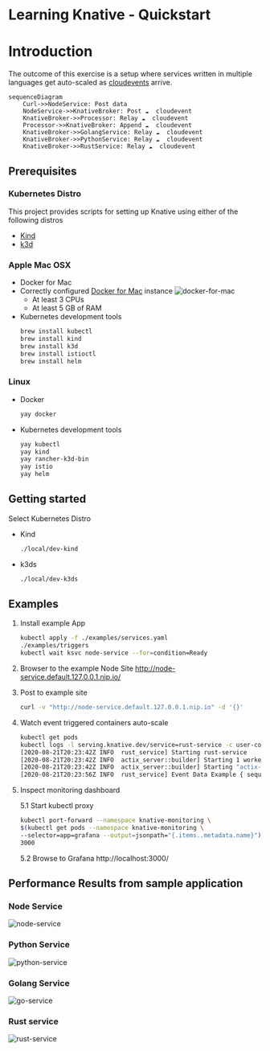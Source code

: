 # Learning Knative - Quickstart

# Introduction

The outcome of this exercise is a setup where services written in multiple languages get auto-scaled as [cloudevents](https://cloudevents.io/) arrive.


```mermaid
sequenceDiagram
    Curl->>NodeService: Post data
    NodeService->>KnativeBroker: Post ☁  cloudevent
    KnativeBroker->>Processor: Relay ☁  cloudevent
    Processor->>KnativeBroker: Append ☁  cloudevent
    KnativeBroker->>GolangService: Relay ☁  cloudevent
    KnativeBroker->>PythonService: Relay ☁  cloudevent
    KnativeBroker->>RustService: Relay ☁  cloudevent
```

## Prerequisites

### Kubernetes Distro

This project provides scripts for setting up Knative using either of the following distros

- [Kind](https://kind.sigs.k8s.io/)
- [k3d](https://k3d.io/)

### Apple Mac OSX

- Docker for Mac
- Correctly configured [Docker for Mac](https://docs.docker.com/docker-for-mac/install/) instance
  ![docker-for-mac](./docs/images/docker-desktop.png)
  - At least 3 CPUs
  - At least 5 GB of RAM
- Kubernetes development tools
  ```bash
  brew install kubectl
  brew install kind
  brew install k3d
  brew install istioctl
  brew install helm
  ```

### Linux

- Docker
  ```bash
  yay docker
  ```
- Kubernetes development tools
  ```bash
  yay kubectl
  yay kind
  yay rancher-k3d-bin
  yay istio
  yay helm
  ```

## Getting started

Select Kubernetes Distro

- Kind
    ```bash
    ./local/dev-kind

    ```
- k3ds
    ```bash
    ./local/dev-k3ds

    ```

## Examples

1. Install example App
    ```bash
    kubectl apply -f ./examples/services.yaml
    ./examples/triggers
    kubectl wait ksvc node-service --for=condition=Ready
    ```
2. Browser to the example Node Site http://node-service.default.127.0.0.1.nip.io/
3. Post to example site
    ```bash
    curl -v "http://node-service.default.127.0.0.1.nip.io" -d '{}'
    ```
4. Watch event triggered containers auto-scale
    ```bash
    kubectl get pods
    kubectl logs -l serving.knative.dev/service=rust-service -c user-container -f
    [2020-08-21T20:23:42Z INFO  rust_service] Starting rust-service
    [2020-08-21T20:23:42Z INFO  actix_server::builder] Starting 1 workers
    [2020-08-21T20:23:42Z INFO  actix_server::builder] Starting "actix-web-service-127.0.0.1:9000" service on 127.0.0.1:9000
    [2020-08-21T20:23:56Z INFO  rust_service] Event Data Example { sequence: 99, message: "hello from node-service - Handled by 0 - hello from go-service" }
    ```
5. Inspect monitoring dashboard

    5.1 Start kubectl proxy
    ```bash
    kubectl port-forward --namespace knative-monitoring \
    $(kubectl get pods --namespace knative-monitoring \
    --selector=app=grafana --output=jsonpath="{.items..metadata.name}") \
    3000
    ```
    5.2 Browse to Grafana http://localhost:3000/

## Performance Results from sample application

### Node Service
![node-service](./docs/images/node-service.png)

### Python Service
![python-service](./docs/images/python-service.png)

### Golang Service
![go-service](./docs/images/golang-service.png)

### Rust service
![rust-service](./docs/images/rust-service.png)

